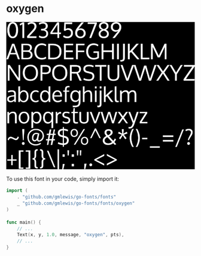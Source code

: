# oxygen

![oxygen](oxygen.png)

To use this font in your code, simply import it:

```go
import (
	. "github.com/gmlewis/go-fonts/fonts"
	_ "github.com/gmlewis/go-fonts/fonts/oxygen"
)

func main() {
	// ...
	Text(x, y, 1.0, message, "oxygen", pts),
	// ...
}
```

